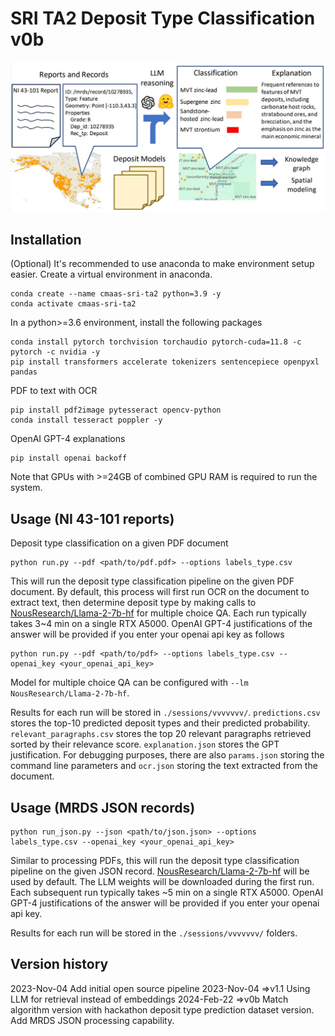 # SRI TA2 Deposit Type Classification v0b

![System Diagram](doc/overview2.jpg)

## Installation

(Optional) It's recommended to use anaconda to make environment setup easier. Create a virtual environment in anaconda.
```
conda create --name cmaas-sri-ta2 python=3.9 -y
conda activate cmaas-sri-ta2
```

In a python>=3.6 environment, install the following packages

```
conda install pytorch torchvision torchaudio pytorch-cuda=11.8 -c pytorch -c nvidia -y
pip install transformers accelerate tokenizers sentencepiece openpyxl pandas
```

PDF to text with OCR
```
pip install pdf2image pytesseract opencv-python
conda install tesseract poppler -y
```

OpenAI GPT-4 explanations
```
pip install openai backoff
```

Note that GPUs with >=24GB of combined GPU RAM is required to run the system.

## Usage (NI 43-101 reports)
Deposit type classification on a given PDF document
```
python run.py --pdf <path/to/pdf.pdf> --options labels_type.csv
```
This will run the deposit type classification pipeline on the given PDF document. By default, this process will first run OCR on the document to extract text, then determine deposit type by making calls to [NousResearch/Llama-2-7b-hf](https://huggingface.co/NousResearch/Llama-2-7b-hf) for multiple choice QA. Each run typically takes 3~4 min on a single RTX A5000. OpenAI GPT-4 justifications of the answer will be provided if you enter your openai api key as follows
```
python run.py --pdf <path/to/pdf> --options labels_type.csv --openai_key <your_openai_api_key>
```
Model for multiple choice QA can be configured with `--lm NousResearch/Llama-2-7b-hf`. 

Results for each run will be stored in `./sessions/vvvvvvv/`. `predictions.csv` stores the top-10 predicted deposit types and their predicted probability. `relevant_paragraphs.csv` stores the top 20 relevant paragraphs retrieved sorted by their relevance score. `explanation.json` stores the GPT justification. For debugging purposes, there are also `params.json` storing the command line parameters and `ocr.json` storing the text extracted from the document.

## Usage (MRDS JSON records)
```
python run_json.py --json <path/to/json.json> --options labels_type.csv --openai_key <your_openai_api_key>
```
Similar to processing PDFs, this will run the deposit type classification pipeline on the given JSON record. [NousResearch/Llama-2-7b-hf](https://huggingface.co/NousResearch/Llama-2-7b-hf) will be used by default. The LLM weights will be downloaded during the first run. Each subsequent run typically takes ~5 min on a single RTX A5000. OpenAI GPT-4 justifications of the answer will be provided if you enter your openai api key.

Results for each run will be stored in the `./sessions/vvvvvvv/` folders.


## Version history
2023-Nov-04 Add initial open source pipeline 
2023-Nov-04 =>v1.1 Using LLM for retrieval instead of embeddings
2024-Feb-22 =>v0b Match algorithm version with hackathon deposit type prediction dataset version. Add MRDS JSON processing capability.
